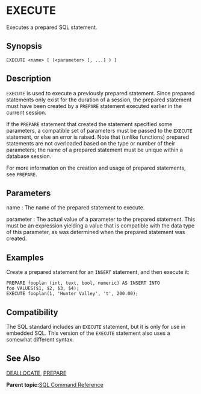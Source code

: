 # EXECUTE 

Executes a prepared SQL statement.

## Synopsis 

``` {#sql_command_synopsis}
EXECUTE <name> [ (<parameter> [, ...] ) ]
```

## Description 

`EXECUTE` is used to execute a previously prepared statement. Since prepared statements only exist for the duration of a session, the prepared statement must have been created by a `PREPARE` statement executed earlier in the current session.

If the `PREPARE` statement that created the statement specified some parameters, a compatible set of parameters must be passed to the `EXECUTE` statement, or else an error is raised. Note that \(unlike functions\) prepared statements are not overloaded based on the type or number of their parameters; the name of a prepared statement must be unique within a database session.

For more information on the creation and usage of prepared statements, see `PREPARE`.

## Parameters 

name
:   The name of the prepared statement to execute.

parameter
:   The actual value of a parameter to the prepared statement. This must be an expression yielding a value that is compatible with the data type of this parameter, as was determined when the prepared statement was created.

## Examples 

Create a prepared statement for an `INSERT` statement, and then execute it:

```
PREPARE fooplan (int, text, bool, numeric) AS INSERT INTO 
foo VALUES($1, $2, $3, $4);
EXECUTE fooplan(1, 'Hunter Valley', 't', 200.00);
```

## Compatibility 

The SQL standard includes an `EXECUTE` statement, but it is only for use in embedded SQL. This version of the `EXECUTE` statement also uses a somewhat different syntax.

## See Also 

[DEALLOCATE](DEALLOCATE.html), [PREPARE](PREPARE.html)

**Parent topic:**[SQL Command Reference](../sql_commands/sql_ref.html)

